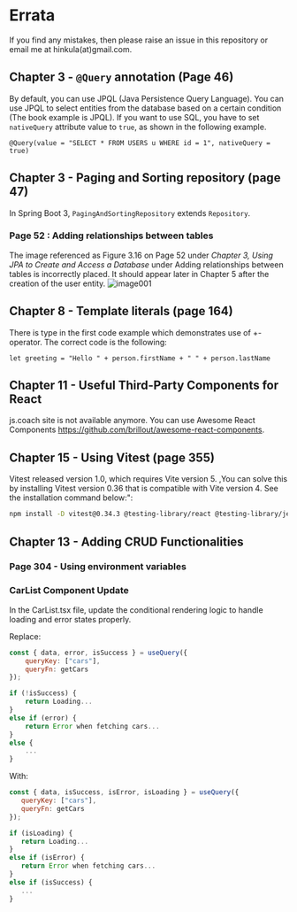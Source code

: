 # Errata

If you find any mistakes, then please raise an issue in this repository or email me at hinkula(at)gmail.com.

## Chapter 3 - `@Query` annotation (Page 46)
By default, you can use JPQL (Java Persistence Query Language). You can use JPQL to select entities from the database based on a certain condition (The book example is JPQL). If you want to use SQL, you have to set `nativeQuery` attribute value to `true`, as shown in the following example.

```
@Query(value = "SELECT * FROM USERS u WHERE id = 1", nativeQuery = true)
```

## Chapter 3 - Paging and Sorting repository (page 47) 
In Spring Boot 3, `PagingAndSortingRepository` extends `Repository`.

### Page 52 : Adding relationships between tables
The image referenced as Figure 3.16 on Page 52 under _Chapter 3, Using JPA to Create and Access a Database_ under Adding relationships between tables is incorrectly placed. It should appear later in Chapter 5 after the creation of the user entity.
![image001](https://github.com/PacktPublishing/Full-Stack-Development-with-Spring-Boot-3-and-React-Fourth-Edition/assets/139948741/0d4eff62-6654-46df-90d5-96a80e97194e)

## Chapter 8 - Template literals (page 164)

There is type in the first code example which demonstrates use of +-operator. The correct code is the following:
```
let greeting = "Hello " + person.firstName + " " + person.lastName
```

## Chapter 11 - Useful Third-Party Components for React

js.coach site is not available anymore. You can use Awesome React Components https://github.com/brillout/awesome-react-components.

## Chapter 15 - Using Vitest (page 355) 
Vitest released version 1.0, which requires Vite version 5. ,You can solve this by installing Vitest version 0.36 that is compatible with Vite version 4. See the installation command below:":
```bash
npm install -D vitest@0.34.3 @testing-library/react @testing-library/jest-dom jsdom
```

## Chapter 13 - Adding CRUD Functionalities
### Page 304 - Using environment variables
### CarList Component Update
In the CarList.tsx file, update the conditional rendering logic to handle loading and error states properly.

Replace:
```javascript
const { data, error, isSuccess } = useQuery({
    queryKey: ["cars"],
    queryFn: getCars
});

if (!isSuccess) {
    return Loading...
}
else if (error) {
    return Error when fetching cars...
}
else {
    ...
}
```
 With:
 ```javascript
const { data, isSuccess, isError, isLoading } = useQuery({
    queryKey: ["cars"],
    queryFn: getCars
});

if (isLoading) {
    return Loading...
}
else if (isError) {
    return Error when fetching cars...
}
else if (isSuccess) {
    ...
}

```


